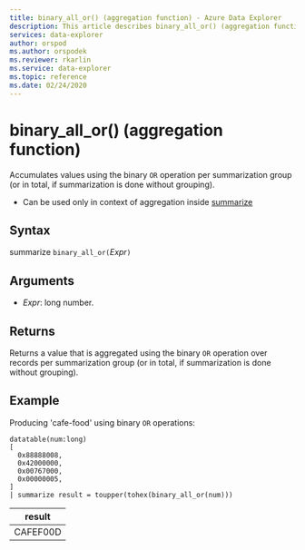 ```yaml
---
title: binary_all_or() (aggregation function) - Azure Data Explorer
description: This article describes binary_all_or() (aggregation function) in Azure Data Explorer.
services: data-explorer
author: orspod
ms.author: orspodek
ms.reviewer: rkarlin
ms.service: data-explorer
ms.topic: reference
ms.date: 02/24/2020
---
```

# binary_all_or() (aggregation function)

Accumulates values using the binary `OR` operation per summarization group (or in total, if summarization is done without grouping).

* Can be used only in context of aggregation inside [summarize](summarizeoperator.md)

## Syntax

summarize `binary_all_or(`*Expr*`)`

## Arguments

* *Expr*: long number.

## Returns

Returns a value that is aggregated using the binary `OR` operation over records per summarization group (or in total, if summarization is done without grouping).

## Example

Producing 'cafe-food' using binary `OR` operations:

<!-- csl: https://help.kusto.windows.net/Samples -->
```kusto
datatable(num:long)
[
  0x88888008,
  0x42000000,
  0x00767000,
  0x00000005, 
]
| summarize result = toupper(tohex(binary_all_or(num)))
```

|result|
|---|
|CAFEF00D|
